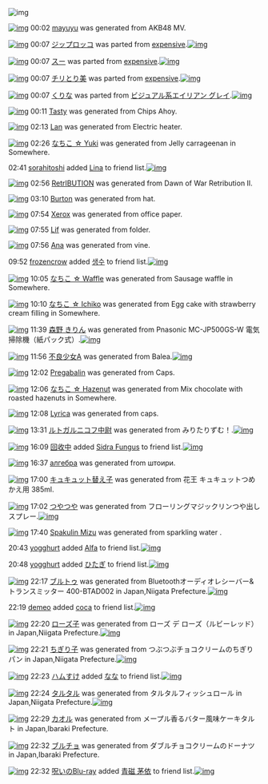 ![img](http://gdrive-cdn.herokuapp.com/537b65a5bc09f0000721dda7/512px-barcode.png)

[![img](http://www.deviantsart.com/1dif51r.png)](http://www.barcodekanojo.com/kanojo/3192624/mayuyu) 00:02 [mayuyu](http://www.barcodekanojo.com/kanojo/3192624/mayuyu) was generated from AKB48 MV.

[![img](http://www.deviantsart.com/28p3t82.png)](http://www.barcodekanojo.com/kanojo/39170/%E3%82%B8%E3%83%83%E3%83%97%E3%83%AD%E3%83%83%E3%82%B3) 00:07 [ジップロッコ](http://www.barcodekanojo.com/kanojo/39170/%E3%82%B8%E3%83%83%E3%83%97%E3%83%AD%E3%83%83%E3%82%B3) was parted from [expensive](http://www.barcodekanojo.com/kanojo/39170/%E3%82%B8%E3%83%83%E3%83%97%E3%83%AD%E3%83%83%E3%82%B3).[![img](http://www.deviantsart.com/1s6rgc5.jpeg)](http://www.barcodekanojo.com/user/251588/expensive) 

[![img](http://www.deviantsart.com/1gcopfh.png)](http://www.barcodekanojo.com/kanojo/346391/%E3%82%B9%E3%83%BC) 00:07 [スー](http://www.barcodekanojo.com/kanojo/346391/%E3%82%B9%E3%83%BC) was parted from [expensive](http://www.barcodekanojo.com/kanojo/346391/%E3%82%B9%E3%83%BC).[![img](http://www.deviantsart.com/1s6rgc5.jpeg)](http://www.barcodekanojo.com/user/251588/expensive) 

[![img](http://www.deviantsart.com/1bpebb8.png)](http://www.barcodekanojo.com/kanojo/573653/%E3%83%81%E3%83%AA%E3%81%A8%E3%82%8A%E7%BE%8E) 00:07 [チリとり美](http://www.barcodekanojo.com/kanojo/573653/%E3%83%81%E3%83%AA%E3%81%A8%E3%82%8A%E7%BE%8E) was parted from [expensive](http://www.barcodekanojo.com/kanojo/573653/%E3%83%81%E3%83%AA%E3%81%A8%E3%82%8A%E7%BE%8E).[![img](http://www.deviantsart.com/1s6rgc5.jpeg)](http://www.barcodekanojo.com/user/251588/expensive) 

[![img](http://www.deviantsart.com/2paevai.png)](http://www.barcodekanojo.com/kanojo/3191611/%E3%81%8F%E3%82%8A%E3%81%AA) 00:07 [くりな](http://www.barcodekanojo.com/kanojo/3191611/%E3%81%8F%E3%82%8A%E3%81%AA) was parted from [ビジュアル系エイリアン グレイ](http://www.barcodekanojo.com/kanojo/3191611/%E3%81%8F%E3%82%8A%E3%81%AA).[![img](http://www.deviantsart.com/kj51e0.jpeg)](http://www.barcodekanojo.com/user/441/%E3%83%93%E3%82%B8%E3%83%A5%E3%82%A2%E3%83%AB%E7%B3%BB%E3%82%A8%E3%82%A4%E3%83%AA%E3%82%A2%E3%83%B3%20%E3%82%B0%E3%83%AC%E3%82%A4) 

[![img](http://www.deviantsart.com/2rveh4j.png)](http://www.barcodekanojo.com/kanojo/3192625/Tasty) 00:11 [Tasty](http://www.barcodekanojo.com/kanojo/3192625/Tasty) was generated from Chips Ahoy.

[![img](http://www.deviantsart.com/17m8vos.png)](http://www.barcodekanojo.com/kanojo/3192626/Lan) 02:13 [Lan](http://www.barcodekanojo.com/kanojo/3192626/Lan) was generated from Electric heater.

[![img](http://www.deviantsart.com/3qv6di9.png)](http://www.barcodekanojo.com/kanojo/3192627/%E3%81%AA%E3%81%A1%E3%81%93%20%E2%98%86%20Yuki) 02:26 [なちこ ☆ Yuki](http://www.barcodekanojo.com/kanojo/3192627/%E3%81%AA%E3%81%A1%E3%81%93%20%E2%98%86%20Yuki) was generated from Jelly carrageenan  in Somewhere.

02:41 [sorahitoshi](http://www.barcodekanojo.com/user/500119/sorahitoshi) added [Lina](http://www.barcodekanojo.com/kanojo/1201167/Lina) to friend list.[![img](http://www.deviantsart.com/1do2n0l.png)](http://www.barcodekanojo.com/kanojo/1201167/Lina) 

[![img](http://www.deviantsart.com/2rgjorl.png)](http://www.barcodekanojo.com/kanojo/3192628/RetrIBUTION) 02:56 [RetrIBUTION](http://www.barcodekanojo.com/kanojo/3192628/RetrIBUTION) was generated from Dawn of War Retribution II.

[![img](http://www.deviantsart.com/1ae553q.png)](http://www.barcodekanojo.com/kanojo/3192629/Burton) 03:10 [Burton](http://www.barcodekanojo.com/kanojo/3192629/Burton) was generated from hat.

[![img](http://www.deviantsart.com/mtg6u3.png)](http://www.barcodekanojo.com/kanojo/3192630/Xerox) 07:54 [Xerox](http://www.barcodekanojo.com/kanojo/3192630/Xerox) was generated from office paper.

[![img](http://www.deviantsart.com/155aglh.png)](http://www.barcodekanojo.com/kanojo/3192631/Lif) 07:55 [Lif](http://www.barcodekanojo.com/kanojo/3192631/Lif) was generated from folder.

[![img](http://www.deviantsart.com/1tsvm8g.png)](http://www.barcodekanojo.com/kanojo/3192632/Ana) 07:56 [Ana](http://www.barcodekanojo.com/kanojo/3192632/Ana) was generated from vine.

09:52 [frozencrow](http://www.barcodekanojo.com/user/500142/frozencrow) added [생수](http://www.barcodekanojo.com/kanojo/486700/%EC%83%9D%EC%88%98) to friend list.[![img](http://www.deviantsart.com/2uhsp7j.png)](http://www.barcodekanojo.com/kanojo/486700/%EC%83%9D%EC%88%98) 

[![img](http://www.deviantsart.com/pve0q.png)](http://www.barcodekanojo.com/kanojo/3192633/%E3%81%AA%E3%81%A1%E3%81%93%20%E2%98%86%20Waffle) 10:05 [なちこ ☆ Waffle](http://www.barcodekanojo.com/kanojo/3192633/%E3%81%AA%E3%81%A1%E3%81%93%20%E2%98%86%20Waffle) was generated from Sausage waffle in Somewhere.

[![img](http://www.deviantsart.com/3jnss8r.png)](http://www.barcodekanojo.com/kanojo/3192634/%E3%81%AA%E3%81%A1%E3%81%93%20%E2%98%86%20Ichiko) 10:10 [なちこ ☆ Ichiko](http://www.barcodekanojo.com/kanojo/3192634/%E3%81%AA%E3%81%A1%E3%81%93%20%E2%98%86%20Ichiko) was generated from Egg cake with strawberry cream filling in Somewhere.

[![img](http://www.deviantsart.com/25gjd33.png)](http://www.barcodekanojo.com/kanojo/3192635/%E6%A3%AE%E9%87%8E%20%E3%81%8D%E3%82%8A%E3%82%93) 11:39 [森野 きりん](http://www.barcodekanojo.com/kanojo/3192635/%E6%A3%AE%E9%87%8E%20%E3%81%8D%E3%82%8A%E3%82%93) was generated from Pnasonic MC-JP500GS-W 電気掃除機（紙パック式）.[![img](http://www.deviantsart.com/1gp5pt6.jpeg)](http://www.barcodekanojo.com/product_images/barcode/6018056/1423795141/50x50xPnasonic,P20MC-JP500GS-W,P20,PE9,P9B,PBB,PE6,PB0,P97,PE6,P8E,P83,PE9,P99,PA4,PE6,PA9,P9F,PEF,PBC,P88,PE7,PB4,P99,PE3,P83,P91,PE3,P83,P83,PE3,P82,PAF,PE5,PBC,P8F,PEF,PBC,P89.jpg,qw=88,ah=88.pagespeed.ic.sbbZdXBstx.jpg) 

[![img](http://www.deviantsart.com/n3lk7v.png)](http://www.barcodekanojo.com/kanojo/3192636/%E4%B8%8D%E8%89%AF%E5%B0%91%E5%A5%B3A) 11:56 [不良少女A](http://www.barcodekanojo.com/kanojo/3192636/%E4%B8%8D%E8%89%AF%E5%B0%91%E5%A5%B3A) was generated from Balea.[![img](http://www.deviantsart.com/7am6h0.jpeg)](http://www.barcodekanojo.com/product_images/barcode/6018057/1423796121/50x50xBalea.jpg,qw=88,ah=88.pagespeed.ic.Jv5o9J-Rj6.jpg) 

[![img](http://www.deviantsart.com/232bd6o.png)](http://www.barcodekanojo.com/kanojo/3192637/Pregabalin) 12:02 [Pregabalin](http://www.barcodekanojo.com/kanojo/3192637/Pregabalin) was generated from Caps.

[![img](http://www.deviantsart.com/3h2qc5r.png)](http://www.barcodekanojo.com/kanojo/3192638/%E3%81%AA%E3%81%A1%E3%81%93%20%E2%98%86%20Hazenut) 12:06 [なちこ ☆ Hazenut](http://www.barcodekanojo.com/kanojo/3192638/%E3%81%AA%E3%81%A1%E3%81%93%20%E2%98%86%20Hazenut) was generated from Mix chocolate with roasted hazenuts in Somewhere.

[![img](http://www.deviantsart.com/2omls2d.png)](http://www.barcodekanojo.com/kanojo/3192639/Lyrica) 12:08 [Lyrica](http://www.barcodekanojo.com/kanojo/3192639/Lyrica) was generated from caps.

[![img](http://www.deviantsart.com/1pcj1ma.png)](http://www.barcodekanojo.com/kanojo/3192640/%E3%83%AB%E3%83%88%E3%82%AC%E3%83%AB%E3%83%8B%E3%82%B3%E3%83%95%E4%B8%AD%E5%B0%89) 13:31 [ルトガルニコフ中尉](http://www.barcodekanojo.com/kanojo/3192640/%E3%83%AB%E3%83%88%E3%82%AC%E3%83%AB%E3%83%8B%E3%82%B3%E3%83%95%E4%B8%AD%E5%B0%89) was generated from みりたりずむ！.[![img](http://www.deviantsart.com/2qe3t66.jpeg)](http://www.barcodekanojo.com/product_images/barcode/6018061/1423801830/50x50x,PE3,P81,PBF,PE3,P82,P8A,PE3,P81,P9F,PE3,P82,P8A,PE3,P81,P9A,PE3,P82,P80,PEF,PBC,P81.jpg,qw=88,ah=88.pagespeed.ic.9bavbbyJbu.jpg) 

[![img](http://www.deviantsart.com/198g94p.jpeg)](http://www.barcodekanojo.com/user/452921/%E5%9B%9E%E6%94%B6%E4%B8%AD) 16:09 [回收中](http://www.barcodekanojo.com/user/452921/%E5%9B%9E%E6%94%B6%E4%B8%AD) added [Sidra Fungus](http://www.barcodekanojo.com/kanojo/2248511/Sidra%20Fungus) to friend list.[![img](http://www.deviantsart.com/1s73ff8.png)](http://www.barcodekanojo.com/kanojo/2248511/Sidra%20Fungus) 

[![img](http://www.deviantsart.com/a7gfib.png)](http://www.barcodekanojo.com/kanojo/3192641/%D0%B0%D0%BB%D0%B3%D0%B5%D0%B1%D1%80%D0%B0) 16:37 [алгебра](http://www.barcodekanojo.com/kanojo/3192641/%D0%B0%D0%BB%D0%B3%D0%B5%D0%B1%D1%80%D0%B0) was generated from штоири.

[![img](http://www.deviantsart.com/2dugl7h.png)](http://www.barcodekanojo.com/kanojo/3192642/%E3%82%AD%E3%83%A5%E3%82%AD%E3%83%A5%E3%83%83%E3%83%88%E6%9B%BF%E3%81%88%E5%AD%90) 17:00 [キュキュット替え子](http://www.barcodekanojo.com/kanojo/3192642/%E3%82%AD%E3%83%A5%E3%82%AD%E3%83%A5%E3%83%83%E3%83%88%E6%9B%BF%E3%81%88%E5%AD%90) was generated from 花王 キュキュットつめかえ用 385ml.

[![img](http://www.deviantsart.com/uoq6dq.png)](http://www.barcodekanojo.com/kanojo/3192643/%E3%81%A4%E3%82%84%E3%81%A4%E3%82%84) 17:02 [つやつや](http://www.barcodekanojo.com/kanojo/3192643/%E3%81%A4%E3%82%84%E3%81%A4%E3%82%84) was generated from フローリングマジックリンつや出しスプレー.[![img](http://www.deviantsart.com/316fg3r.jpeg)](http://www.barcodekanojo.com/product_images/barcode/2198498/1302369609/%E3%83%95%E3%83%AD%E3%83%BC%E3%83%AA%E3%83%B3%E3%82%B0%20%E3%83%9E%E3%82%B8%E3%83%83%E3%82%AF%E3%83%AA%E3%83%B3%20%E3%81%A4%E3%82%84%E5%87%BA%E3%81%97.jpg) 

[![img](http://www.deviantsart.com/umhv8a.png)](http://www.barcodekanojo.com/kanojo/3192644/Spakulin%20Mizu) 17:40 [Spakulin Mizu](http://www.barcodekanojo.com/kanojo/3192644/Spakulin%20Mizu) was generated from sparkling water .

20:43 [yogghurt](http://www.barcodekanojo.com/user/488331/yogghurt) added [Alfa](http://www.barcodekanojo.com/kanojo/2396328/Alfa) to friend list.[![img](http://www.deviantsart.com/3tbs88d.png)](http://www.barcodekanojo.com/kanojo/2396328/Alfa) 

20:48 [yogghurt](http://www.barcodekanojo.com/user/488331/yogghurt) added [ひたぎ](http://www.barcodekanojo.com/kanojo/862446/%E3%81%B2%E3%81%9F%E3%81%8E) to friend list.[![img](http://www.deviantsart.com/6n7hdi.png)](http://www.barcodekanojo.com/kanojo/862446/%E3%81%B2%E3%81%9F%E3%81%8E) 

[![img](http://www.deviantsart.com/2kodr80.png)](http://www.barcodekanojo.com/kanojo/3192645/%E3%83%96%E3%83%AB%E3%83%88%E3%82%A5) 22:17 [ブルトゥ](http://www.barcodekanojo.com/kanojo/3192645/%E3%83%96%E3%83%AB%E3%83%88%E3%82%A5) was generated from Bluetoothオーディオレシーバー&amp;トランスミッター 400-BTAD002 in Japan,Niigata Prefecture.[![img](http://www.deviantsart.com/112o96k.jpeg)](http://www.barcodekanojo.com/product_images/barcode/6018069/1423833406/Bluetooth%E3%82%AA%E3%83%BC%E3%83%87%E3%82%A3%E3%82%AA%E3%83%AC%E3%82%B7%E3%83%BC%E3%83%90%E3%83%BC%26%E3%83%88%E3%83%A9%E3%83%B3%E3%82%B9%E3%83%9F%E3%83%83%E3%82%BF%E3%83%BC%20400-BTAD002.jpg) 

22:19 [demeo](http://www.barcodekanojo.com/user/500151/demeo) added [coca](http://www.barcodekanojo.com/kanojo/2697767/coca) to friend list.[![img](http://www.deviantsart.com/3hufjl5.png)](http://www.barcodekanojo.com/kanojo/2697767/coca) 

[![img](http://www.deviantsart.com/1sc778s.png)](http://www.barcodekanojo.com/kanojo/3192646/%E3%83%AD%E3%83%BC%E3%82%BA%E5%AD%90) 22:20 [ローズ子](http://www.barcodekanojo.com/kanojo/3192646/%E3%83%AD%E3%83%BC%E3%82%BA%E5%AD%90) was generated from ローズ デ ローズ（ルビーレッド） in Japan,Niigata Prefecture.[![img](http://www.deviantsart.com/2jqe9el.jpeg)](http://www.barcodekanojo.com/product_images/barcode/6018071/1423833562/%E3%83%AD%E3%83%BC%E3%82%BA%20%E3%83%87%20%E3%83%AD%E3%83%BC%E3%82%BA%EF%BC%88%E3%83%AB%E3%83%93%E3%83%BC%E3%83%AC%E3%83%83%E3%83%89%EF%BC%89.jpg) 

[![img](http://www.deviantsart.com/n70j6e.png)](http://www.barcodekanojo.com/kanojo/3192647/%E3%81%A1%E3%81%8E%E3%82%8A%E5%AD%90) 22:21 [ちぎり子](http://www.barcodekanojo.com/kanojo/3192647/%E3%81%A1%E3%81%8E%E3%82%8A%E5%AD%90) was generated from つぶつぶチョコクリームのちぎりパン in Japan,Niigata Prefecture.[![img](http://www.deviantsart.com/2facda4.jpeg)](http://www.barcodekanojo.com/product_images/barcode/6018072/1423833664/50x50x,PE3,P81,PA4,PE3,P81,PB6,PE3,P81,PA4,PE3,P81,PB6,PE3,P83,P81,PE3,P83,PA7,PE3,P82,PB3,PE3,P82,PAF,PE3,P83,PAA,PE3,P83,PBC,PE3,P83,PA0,PE3,P81,PAE,PE3,P81,PA1,PE3,P81,P8E,PE3,P82,P8A,PE3,P83,P91,PE3,P83,PB3.jpg,qw=88,ah=88.pagespeed.ic.LOBOsU-FkY.jpg) 

[![img](http://www.deviantsart.com/3ueb4vl.jpeg)](http://www.barcodekanojo.com/user/31615/%E3%83%8F%E3%83%A0%E3%81%99%E3%81%91) 22:23 [ハムすけ](http://www.barcodekanojo.com/user/31615/%E3%83%8F%E3%83%A0%E3%81%99%E3%81%91) added [なな](http://www.barcodekanojo.com/kanojo/3113733/%E3%81%AA%E3%81%AA) to friend list.[![img](http://www.deviantsart.com/9g35h0.png)](http://www.barcodekanojo.com/kanojo/3113733/%E3%81%AA%E3%81%AA) 

[![img](http://www.deviantsart.com/19h33s3.png)](http://www.barcodekanojo.com/kanojo/3192648/%E3%82%BF%E3%83%AB%E3%82%BF%E3%83%AB) 22:24 [タルタル](http://www.barcodekanojo.com/kanojo/3192648/%E3%82%BF%E3%83%AB%E3%82%BF%E3%83%AB) was generated from タルタルフィッシュロール in Japan,Niigata Prefecture.[![img](http://www.deviantsart.com/ouggqp.jpeg)](http://www.barcodekanojo.com/product_images/barcode/6018074/1423833800/50x50x,PE3,P82,PBF,PE3,P83,PAB,PE3,P82,PBF,PE3,P83,PAB,PE3,P83,P95,PE3,P82,PA3,PE3,P83,P83,PE3,P82,PB7,PE3,P83,PA5,PE3,P83,PAD,PE3,P83,PBC,PE3,P83,PAB.jpg,qw=88,ah=88.pagespeed.ic.xbFXr5YHEn.jpg) 

[![img](http://www.deviantsart.com/35pvpp1.png)](http://www.barcodekanojo.com/kanojo/3192649/%E3%82%AB%E3%82%AA%E3%83%AB) 22:29 [カオル](http://www.barcodekanojo.com/kanojo/3192649/%E3%82%AB%E3%82%AA%E3%83%AB) was generated from メープル香るバター風味ケーキタルト in Japan,Ibaraki Prefecture.

[![img](http://www.deviantsart.com/22ngc3o.png)](http://www.barcodekanojo.com/kanojo/3192650/%E3%83%96%E3%83%AB%E3%83%81%E3%83%A7) 22:32 [ブルチョ](http://www.barcodekanojo.com/kanojo/3192650/%E3%83%96%E3%83%AB%E3%83%81%E3%83%A7) was generated from ダブルチョコクリームのドーナツ in Japan,Ibaraki Prefecture.

[![img](http://www.deviantsart.com/p8avmd.jpeg)](http://www.barcodekanojo.com/user/243256/%E5%91%AA%E3%81%84%E3%81%AEBlu-ray) 22:32 [呪いのBlu-ray](http://www.barcodekanojo.com/user/243256/%E5%91%AA%E3%81%84%E3%81%AEBlu-ray) added [青磁 茅依](http://www.barcodekanojo.com/kanojo/2859274/%E9%9D%92%E7%A3%81%20%E8%8C%85%E4%BE%9D) to friend list.[![img](http://www.deviantsart.com/31l1654.png)](http://www.barcodekanojo.com/kanojo/2859274/%E9%9D%92%E7%A3%81%20%E8%8C%85%E4%BE%9D) 

